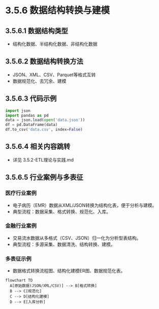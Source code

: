 # 3.5.6 数据结构转换与建模

## 3.5.6.1 数据结构类型

- 结构化数据、半结构化数据、非结构化数据

## 3.5.6.2 数据结构转换方法

- JSON、XML、CSV、Parquet等格式互转
- 数据规范化、去冗余、建模

## 3.5.6.3 代码示例

```python
import json
import pandas as pd
data = json.load(open('data.json'))
df = pd.DataFrame(data)
df.to_csv('data.csv', index=False)
```

## 3.5.6.4 相关内容跳转

- 详见 3.5.2-ETL理论与实践.md

## 3.5.6.5 行业案例与多表征

### 医疗行业案例

- 电子病历（EMR）数据从XML/JSON转换为结构化表，便于分析与建模。
- 典型流程：数据采集、格式转换、规范化、入库。

### 金融行业案例

- 交易流水数据从多格式（CSV、JSON）归一化为分析型表结构。
- 典型流程：多源采集、数据清洗、结构转换、建模。

### 多表征示例

- 数据格式转换流程图、结构化建模ER图、数据规范化表。

```mermaid
flowchart TD
  A[原始数据(JSON/XML/CSV)] --> B[格式转换]
  B --> C[规范化]
  C --> D[结构化建模]
  D --> E[入库分析]
```
